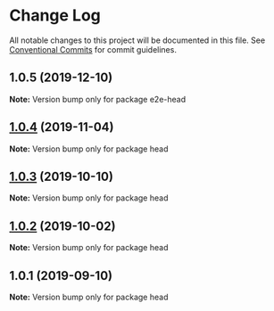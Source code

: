 # Change Log

All notable changes to this project will be documented in this file.
See [Conventional Commits](https://conventionalcommits.org) for commit guidelines.

## 1.0.5 (2019-12-10)

**Note:** Version bump only for package e2e-head





## [1.0.4](https://github.com/frontity/frontity/compare/head@1.0.3...head@1.0.4) (2019-11-04)

**Note:** Version bump only for package head





## [1.0.3](https://github.com/frontity/frontity/compare/head@1.0.2...head@1.0.3) (2019-10-10)

**Note:** Version bump only for package head





## [1.0.2](https://github.com/frontity/frontity/compare/head@1.0.1...head@1.0.2) (2019-10-02)

**Note:** Version bump only for package head





## 1.0.1 (2019-09-10)

**Note:** Version bump only for package head
